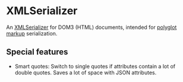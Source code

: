 XMLSerializer
=============

An [XMLSerializer](https://developer.mozilla.org/en-US/docs/XMLSerializer) for DOM3 (HTML) documents, intended for [polyglot markup](http://dev.w3.org/html5/html-polyglot/html-polyglot.html) serialization.

Special features
----------------
- Smart quotes: Switch to single quotes if attributes contain a lot of double quotes. Saves a lot of space with JSON attributes.
